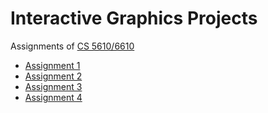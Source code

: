 # Interactive Graphics Projects

Assignments of [CS 5610/6610](https://graphics.cs.utah.edu/courses/cs6610/spring2021/)

- [Assignment 1](https://github.com/AmarnathMurugan/InteractiveGraphicsProjects/tree/main/1-Hello%20World)
- [Assignment 2](https://github.com/AmarnathMurugan/InteractiveGraphicsProjects/tree/main/2-Transformations)
- [Assignment 3](https://github.com/AmarnathMurugan/InteractiveGraphicsProjects/tree/main/3-Shading)
- [Assignment 4](https://github.com/AmarnathMurugan/InteractiveGraphicsProjects/blob/main/4-Textures)

